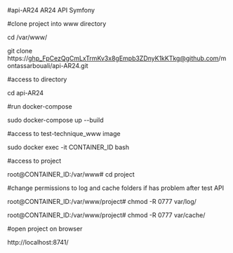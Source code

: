 #api-AR24
AR24 API Symfony

#clone project into www directory

cd /var/www/

git clone https://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@github.com/montassarbouali/api-AR24.git

#access to directory

cd api-AR24

#run docker-compose

sudo docker-compose up --build

#access to test-technique_www image

sudo docker exec -it CONTAINER_ID bash

#access to project

root@CONTAINER_ID:/var/www# cd project

#change permissions to log and cache folders if has problem after test API

root@CONTAINER_ID:/var/www/project# chmod -R 0777 var/log/

root@CONTAINER_ID:/var/www/project# chmod -R 0777 var/cache/

#open project on browser

http://localhost:8741/
